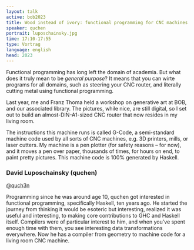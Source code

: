 ```yaml
---
layout: talk
active: bob2023
title: Wood instead of ivory: functional programming for CNC machines
speaker: quchen
portrait: luposchainsky.jpg
time: 17:10-17:55
type: Vortrag
language: english
head: 2023
---
```


Functional programming has long left the domain of academia. But what
does it truly mean to be <em>general purpose</em>? It means that you can
wirte programs for all domains, such as steering your CNC router, and
literally cutting metal using functional programming.

Last year, me and Franz Thoma held a workshop on generative art at
BOB, and our associated library. The pictures, while nice, are still
digital, so I set out to build an almost-DIN-A1-sized CNC router that
now resides in my living room.

The instructions this machine runs is called G-Code, a semi-standard
machine code used by all sorts of CNC machines, e.g. 3D printers,
mills, or laser cutters. My machine is a pen plotter (for safety
reasons – for now), and it moves a pen over paper, thousands of times,
for hours on end, to paint pretty pictures. This machine code is 100%
generated by Haskell.


### David Luposchainsky (quchen)

[@quch3n](https://twitter.com/quch3n)

Programming since he was around age 10, quchen got interested in functional
programming, specifically Haskell, ten years ago. He started the
journey from thinking it would be esoteric but interesting, realized
it was useful and interesting, to making core contributions to GHC and
Haskell itself. Compilers were of particular interest to him, and when
you’ve spent enough time with them, you see interesting data
transformations everywhere. Now he has a compiler from geometry to
machine code for a living room CNC machine.